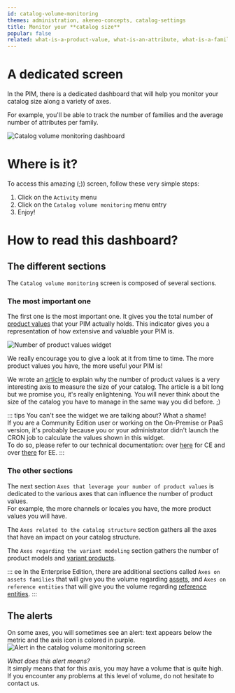 ```yaml
---
id: catalog-volume-monitoring
themes: administration, akeneo-concepts, catalog-settings
title: Monitor your **catalog size**
popular: false
related: what-is-a-product-value, what-is-an-attribute, what-is-a-family, what-is-a-channel, what-is-a-locale, what-is-a-category
---
```


# A dedicated screen

In the PIM, there is a dedicated dashboard that will help you monitor your catalog size along a variety of axes.

For example, you'll be able to track the number of families and the average number of attributes per family.

![Catalog volume monitoring dashboard](../img/Activity_CatalogVolumeMonitoring.png)

# Where is it?

To access this amazing (;)) screen, follow these very simple steps:
1. Click on the `Activity` menu
1. Click on the `Catalog volume monitoring` menu entry
1. Enjoy!

# How to read this dashboard?

## The different sections

The `Catalog volume monitoring` screen is composed of several sections.

### The most important one

The first one is the most important one. It gives you the total number of [product values](what-is-a-product-value.html) that your PIM actually holds. This indicator gives you a representation of how extensive and valuable your PIM is.

![Number of product values widget](../img/Activity_CatalogVolumeMonitoring_PvWidget.png)

We really encourage you to give a look at it from time to time. The more product values you have, the more useful your PIM is!

We wrote an [article](https://medium.com/akeneo-labs/because-your-product-catalog-typology-matters-e1a9af4c33e0) to explain why the number of product values is a very interesting axis to measure the size of your catalog. The article is a bit long but we promise you, it's really enlightening. You will never think about the size of the catalog you have to manage in the same way you did before. ;)

::: tips
You can't see the widget we are talking about? What a shame!  
If you are a Community Edition user or working on the On-Premise or PaaS version, it's probably because you or your administrator didn't launch the CRON job to calculate the values shown in this widget.  
To do so, please refer to our technical documentation: over [here](https://docs.akeneo.com/latest/install_pim/manual/installation_ce_archive.html#configuring-tasks-via-crontab) for CE and over [there](https://docs.akeneo.com/latest/install_pim/manual/installation_ee_archive.html#configuring-tasks-via-crontab) for EE.
:::

### The other sections

The next section `Axes that leverage your number of product values` is dedicated to the various axes that can influence the number of product values.  
For example, the more channels or locales you have, the more product values you will have.

The `Axes related to the catalog structure` section gathers all the axes that have an impact on your catalog structure.

The `Axes regarding the variant modeling` section gathers the number of product models and [variant products](what-about-products-variants.html).

::: ee
In the Enterprise Edition, there are additional sections called `Axes on assets families` that will give you the volume regarding [assets](what-about-assets.html), and `Axes on reference entities` that will give you the volume regarding [reference entities](what-about-reference-entities).
:::

## The alerts

On some axes, you will sometimes see an alert: text appears below the metric and the axis icon is colored in purple.
![Alert in the catalog volume monitoring screen](../img/Activity_CatalogVolumeMonitoring_Alert.png)

_What does this alert means?_  
It simply means that for this axis, you may have a volume that is quite high. If you encounter any problems at this level of volume, do not hesitate to contact us.
